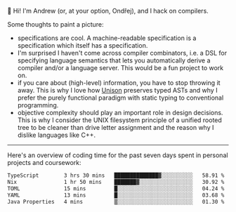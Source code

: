:wave: Hi! I'm Andrew (or, at your option, Ondřej), and I hack on compilers. 

Some thoughts to paint a picture:
- specifications are cool. A machine-readable specification is a specification which itself has a specification.
- I'm surprised I haven't come across compiler combinators, i.e. a DSL for specifying language semantics that lets you automatically derive a compiler and/or a language server. This would be a fun project to work on.
- if you care about (high-level) information, you have to stop throwing it away. This is why I love how [Unison](https://github.com/unisonweb/unison) preserves typed ASTs and why I prefer the purely functional paradigm with static typing to conventional programming.
- objective complexity should play an important role in design decisions. This is why I consider the UNIX filesystem principle of a unified rooted tree to be cleaner than drive letter assignment and the reason why I dislike languages like C++.

---

Here's an overview of coding time for the past seven days spent in personal projects and coursework:
<!--START_SECTION:waka-->

```txt
TypeScript        3 hrs 30 mins   ██████████████▓░░░░░░░░░░   58.91 %
Nix               1 hr 50 mins    ███████▓░░░░░░░░░░░░░░░░░   30.92 %
TOML              15 mins         █░░░░░░░░░░░░░░░░░░░░░░░░   04.24 %
YAML              13 mins         █░░░░░░░░░░░░░░░░░░░░░░░░   03.68 %
Java Properties   4 mins          ▒░░░░░░░░░░░░░░░░░░░░░░░░   01.30 %
```

<!--END_SECTION:waka-->

<!--
**viluon/viluon** is a ✨ _special_ ✨ repository because its `README.md` (this file) appears on your GitHub profile.

Here are some ideas to get you started:

- 🔭 I’m currently working on ...
- 🌱 I’m currently learning ...
- 👯 I’m looking to collaborate on ...
- 🤔 I’m looking for help with ...
- 💬 Ask me about ...
- 📫 How to reach me: ...
- 😄 Pronouns: ...
- ⚡ Fun fact: ...
-->
